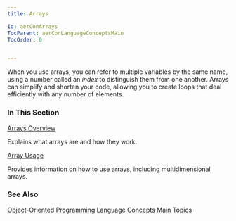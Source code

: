 ```yaml
---
title: Arrays

Id: aerConArrays
TocParent: aerConLanguageConceptsMain
TocOrder: 0


---
```


When you use arrays, you can refer to multiple variables by the same name, using a number called an *index* to distinguish them from one another. Arrays can simplify and shorten your code, allowing you to create loops that deal efficiently with any number of elements. 

### In This Section

[Arrays Overview](aerConArraysOverview.html)

Explains what arrays are and how they work.


[Array 	Usage](aerConArraysUsage.html)

Provides information on how to use arrays, including multidimensional arrays.


### See Also
[Object-Oriented Programming](aerConObjectOrientedProgramming.html)
[Language Concepts Main Topics](aerConLanguageConceptsMain.html) 
